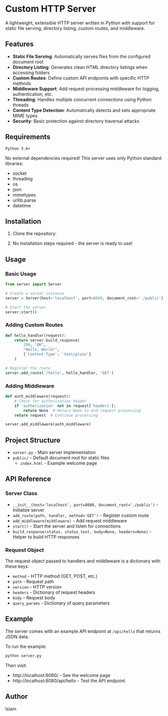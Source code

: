 # Custom HTTP Server

A lightweight, extensible HTTP server written in Python with support for static file serving, directory listing, custom routes, and middleware.

## Features

- **Static File Serving**: Automatically serves files from the configured document root
- **Directory Listing**: Generates clean HTML directory listings when accessing folders
- **Custom Routes**: Define custom API endpoints with specific HTTP methods
- **Middleware Support**: Add request processing middleware for logging, authentication, etc.
- **Threading**: Handles multiple concurrent connections using Python threads
- **Content Type Detection**: Automatically detects and sets appropriate MIME types
- **Security**: Basic protection against directory traversal attacks

## Requirements

```
Python 3.6+
```

No external dependencies required! This server uses only Python standard libraries:
- socket
- threading
- os
- json
- mimetypes
- urllib.parse
- datetime

## Installation

1. Clone the repository:


2. No installation steps required - the server is ready to use!

## Usage

### Basic Usage

```python
from server import Server

# Create a server instance
server = Server(host='localhost', port=8080, document_root='./public')

# Start the server
server.start()
```

### Adding Custom Routes

```python
def hello_handler(request):
    return server.build_response(
        200, "OK", 
        "Hello, World!", 
        {'Content-Type': 'text/plain'}
    )

# Register the route
server.add_route('/hello', hello_handler, 'GET')
```

### Adding Middleware

```python
def auth_middleware(request):
    # Check for authorization header
    if 'authorization' not in request['headers']:
        return None  # Return None to end request processing
    return request  # Continue processing

server.add_middleware(auth_middleware)
```

## Project Structure

- `server.py` - Main server implementation
- `public/` - Default document root for static files
  - `index.html` - Example welcome page

## API Reference

### Server Class

- `__init__(host='localhost', port=8080, document_root='./public')` - Initialize server
- `add_route(path, handler, method='GET')` - Register custom route
- `add_middleware(middleware)` - Add request middleware
- `start()` - Start the server and listen for connections
- `build_response(status, status_text, body=None, headers=None)` - Helper to build HTTP responses

### Request Object

The request object passed to handlers and middleware is a dictionary with these keys:
- `method` - HTTP method (GET, POST, etc.)
- `path` - Request path
- `version` - HTTP version
- `headers` - Dictionary of request headers
- `body` - Request body
- `query_params` - Dictionary of query parameters

## Example

The server comes with an example API endpoint at `/api/hello` that returns JSON data.

To run the example:

```bash
python server.py
```

Then visit:
- http://localhost:8080/ - See the welcome page
- http://localhost:8080/api/hello - Test the API endpoint


## Author

Islam